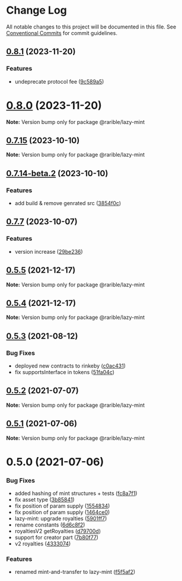 # Change Log

All notable changes to this project will be documented in this file.
See [Conventional Commits](https://conventionalcommits.org) for commit guidelines.

## [0.8.1](https://github.com/rariblecom/protocol-contracts/compare/v0.7.15...v0.8.1) (2023-11-20)


### Features

* undeprecate protocol fee ([9c589a5](https://github.com/rariblecom/protocol-contracts/commit/9c589a57028b2f541245f0e96557c535d1740bf9))





# [0.8.0](https://github.com/rariblecom/protocol-contracts/compare/v0.7.15...v0.8.0) (2023-11-20)

**Note:** Version bump only for package @rarible/lazy-mint





## [0.7.15](https://github.com/rariblecom/protocol-contracts/compare/v0.7.14-beta.3...v0.7.15) (2023-10-10)

**Note:** Version bump only for package @rarible/lazy-mint





## [0.7.14-beta.2](https://github.com/rariblecom/protocol-contracts/compare/v0.7.14-beta.1...v0.7.14-beta.2) (2023-10-10)


### Features

* add build & remove genrated src ([3854f0c](https://github.com/rariblecom/protocol-contracts/commit/3854f0c2581a721e079215ad0cdcec4680bca9fd))





## [0.7.7](https://github.com/rariblecom/protocol-contracts/compare/v0.3.0-beta7...v0.7.7) (2023-10-07)


### Features

* version increase ([29be236](https://github.com/rariblecom/protocol-contracts/commit/29be236fdfefbabf0922457a9fdc3e0a219088bd))





## [0.5.5](https://github.com/rariblecom/protocol-contracts/compare/@rarible/lazy-mint@0.5.3...@rarible/lazy-mint@0.5.5) (2021-12-17)

**Note:** Version bump only for package @rarible/lazy-mint





## [0.5.4](https://github.com/rariblecom/protocol-contracts/compare/@rarible/lazy-mint@0.5.3...@rarible/lazy-mint@0.5.4) (2021-12-17)

**Note:** Version bump only for package @rarible/lazy-mint





## [0.5.3](https://github.com/rariblecom/protocol-contracts/compare/@rarible/lazy-mint@0.5.2...@rarible/lazy-mint@0.5.3) (2021-08-12)


### Bug Fixes

* deployed new contracts to rinkeby ([c0ac431](https://github.com/rariblecom/protocol-contracts/commit/c0ac431f4b71a1cbd072b5bce1e347dc36e65ef9))
* fix supportsInterface in tokens ([51fa04c](https://github.com/rariblecom/protocol-contracts/commit/51fa04ccebf12a92ca12805fc28885daac4d8abd))





## [0.5.2](https://github.com/rariblecom/protocol-contracts/compare/@rarible/lazy-mint@0.5.1...@rarible/lazy-mint@0.5.2) (2021-07-07)

**Note:** Version bump only for package @rarible/lazy-mint





## [0.5.1](https://github.com/rariblecom/protocol-contracts/compare/@rarible/lazy-mint@0.5.0...@rarible/lazy-mint@0.5.1) (2021-07-06)

**Note:** Version bump only for package @rarible/lazy-mint





# 0.5.0 (2021-07-06)


### Bug Fixes

* added hashing of mint structures + tests ([fc8a7f1](https://github.com/rariblecom/protocol-contracts/commit/fc8a7f1c146006f907c45d0d69a7bb55c8a28e60))
* fix asset type ([3b85841](https://github.com/rariblecom/protocol-contracts/commit/3b858419a792cd613568bb7fe1928f163c900903))
* fix position of param supply ([1554834](https://github.com/rariblecom/protocol-contracts/commit/15548349e1525ffe1eefc9aafafb1a6db93cab2b))
* fix position of param supply ([1464ce0](https://github.com/rariblecom/protocol-contracts/commit/1464ce0705a58f4bd53988d838005484dfd0e339))
* lazy-mint: upgrade royalties ([5901ff7](https://github.com/rariblecom/protocol-contracts/commit/5901ff7472122d5b36c5ccb94990c346b5525a55))
* rename constants ([6d6c8f2](https://github.com/rariblecom/protocol-contracts/commit/6d6c8f284548f8d52ef4f50be62db756cdc8ac0e))
* royaltiesV2 getRoyalties ([d79700d](https://github.com/rariblecom/protocol-contracts/commit/d79700dbcc39dd90c7b5fb0f936942126e3d9226))
* support for creator part ([7b80f77](https://github.com/rariblecom/protocol-contracts/commit/7b80f77163fde06bcfba435d800c9e71bda53561))
* v2 royalties ([4333074](https://github.com/rariblecom/protocol-contracts/commit/43330747342791a2020cc778efb32683df78090d))


### Features

* renamed mint-and-transfer to lazy-mint ([f5f5af2](https://github.com/rariblecom/protocol-contracts/commit/f5f5af252ab8213bd431b3438b0e2d5e53dc6f56))
